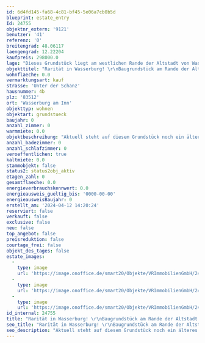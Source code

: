 ```yaml
---
id: 6d4fd145-fa68-4c81-bf45-5e06a7cb0b5d
blueprint: estate_entry
Id: 24755
objektnr_extern: '9121'
benutzer: '41'
referenz: '0'
breitengrad: 48.06117
laengengrad: 12.22204
kaufpreis: 298000.0
lage: "Dieses Grundstück liegt am westlichen Rande der Altstadt von Wasserburg. Das Zentrum ist somit in wenigen Gehminuten zu erreichen.\r\n\r\nDie Stadt Wasserburg hat ca. 13.000 Einwohner und verfügt über sehr gute Infrastruktur und alle Schultypen. Alle Einkaufsmöglichkeiten und Lokalitäten sind in unmittelbarer Nähe erreichbar.  Hoher Freizeitwert sind in und um Wasserburg, bis zum Chiemsee und den Alpen vorhanden. Beste Verkehrsanbindungen in alle Richtungen mit dem Auto und den öffentlichen Verkehrsmitteln."
objekttitel: "Rarität in Wasserburg! \r\nBaugrundstück am Rande der Altstadt für eine großzügige Doppelhaushälfte"
wohnflaeche: 0.0
vermarktungsart: kauf
strasse: 'Unter der Schanz'
hausnummer: 4b
plz: '83512'
ort: 'Wasserburg am Inn'
objekttyp: wohnen
objektart: grundstueck
baujahr: 0
anzahl_zimmer: 0
warmmiete: 0.0
objektbeschreibung: "Aktuell steht auf diesem Grundstück noch ein älteres Einfamilienhaus, welches vom Verkäufer entfernt wird.\r\n\r\nAufgrund der Lage in der Innschleife besteht hier eine ganz besondere Aussicht - im Süden sowie im Norden ist dieser Fluss schön zu sehen, im Osten blickt man auf die Altstadt von Wasserburg.\r\n\r\nHier handelt es sich um die östliche Hälfte mit ca. 408 m² Grundstücksfläche. \r\nAufgrund des bestehenden Bebauungsplans hat der Verkäufer ein Doppelhaus mit gesamt vier Wohneinheiten geplant.\r\nSomit wäre auf dieser Seite eine Doppelhaushälfte mit ca. 7,5 x 11 m und einer Wohnfläche von ca. 174 m² möglich. Aufgeteilt - wenn gewünscht - in eine Haupt- sowie eine Einliegerwohnung.\r\n\r\nDiese Wohnfläche wäre auf zwei Vollgeschosse und das Dachgeschoss (Kniestock ca. 1 m, zwei Gauben mit Innblick) aufgeteilt.\r\nWeiterhin sind in dieser Planung bereits zwei Pkw-Stellplätze und eine Einzelgarage berücksichtigt.\r\n\r\nAuch die westliche Grundstückshälfte mit ca. 457 m² und einer möglichen Wohnfläche von ca. 178 m², mit ebenfalls optionaler Aufteilung in zwei Wohneinheiten kann erworben werden. Der Kaufpreis hierfür ist \r\nEUR 333.000,--.\r\n\r\nEine Baugenehmigung dafür liegt vor. - Es besteht kein Bauzwang -.\r\n\r\nAlle Planunterlagen wie Eingabeplan, Statik sowie Genehmigungsbescheide liegen vor und können gerne übermittelt werden."
anzahl_badezimmer: 0
anzahl_schlafzimmer: 0
veroeffentlichen: true
kaltmiete: 0.0
stammobjekt: false
status2: status2obj_aktiv
etagen_zahl: 0
gesamtflaeche: 0.0
energieverbrauchskennwert: 0.0
energieausweis_gueltig_bis: '0000-00-00'
energieausweisBaujahr: 0
erstellt_am: '2024-04-12 14:20:24'
reserviert: false
verkauft: false
exclusive: false
neu: false
top_angebot: false
preisreduktion: false
courtage_frei: false
objekt_des_tages: false
estate_images:
  -
    type: image
    url: 'https://image.onoffice.de/smart20/Objekte/VRImmobilienGmbH/24755/_541597.jpg'
  -
    type: image
    url: 'https://image.onoffice.de/smart20/Objekte/VRImmobilienGmbH/24755/_541599.jpg'
  -
    type: image
    url: 'https://image.onoffice.de/smart20/Objekte/VRImmobilienGmbH/24755/_541601.jpg'
id_internal: 24755
title: "Rarität in Wasserburg! \r\nBaugrundstück am Rande der Altstadt für eine großzügige Doppelhaushälfte"
seo_title: "Rarität in Wasserburg! \r\nBaugrundstück am Rande der Altstadt für eine großzügige Doppelhaushälfte"
seo_description: "Aktuell steht auf diesem Grundstück noch ein älteres Einfamilienhaus, welches vom Verkäufer entfernt wird.\r\n\r\nAufgrund der Lage in der Innschleife besteht hi"
---
```

